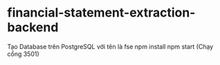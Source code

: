 # financial-statement-extraction-backend
 
Tạo Database trên PostgreSQL với tên là fse
npm install
npm start (Chạy cổng 3501)